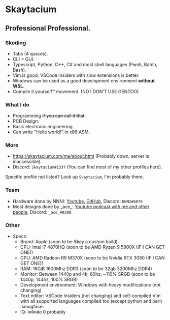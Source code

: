 # Skaytacium

## Professional Professional.

### Skoding

- Tabs (4 spaces).
- CLI > GUI.
- Typescript, Python, C++, C# and most shell languages (Pwsh, Batch, Bash).
- Vim is good, VSCode Insiders with slow extensions is better.
- Windows can be used as a good development environment **without WSL**.
- Compile it yourself™ movement. (NO I DON'T USE GENTOO)

### What I do

- Programming ~~if you can call it that~~.
- PCB Design.
- Basic electronic engineering.
- Can write "Hello world!" in x86 ASM.

### More

- https://skaytacium.com/me/about.html (Probably down, server is inaccessible).
- Discord: `Skaytacium#1337` (You can find most of my other profiles here).

Specific profile not listed? Look up `Skaytacium`, I'm probably there.

### Team

- Hardware done by NNNI: [Youtube](https://www.youtube.com/NNNILabs), [GitHub](https://github.com/NNNIIndia), Discord: `NNNI#6070`
- Most designs done by \_ace\_: [Youtube podcast with me and other people](https://www.youtube.com/channel/UCzQfc40tFLIctUjtLr5wMFQ), Discord: `_ace_#0308`

### Other

- Specs:
  - Brand: Apple (soon to be ~~Skay~~ a custom build)
  - CPU: Intel i7 4870HQ (soon to be AMD Ryzen 9 5900X (IF I CAN GET ONE))
  - GPU: AMD Radeon R9 M370X (soon to be Nvidia RTX 3080 (IF I CAN GET ONE))
  - RAM: 16GiB 1600Mhz DDR3 (soon to be 32gb 3200Mhz DDR4)
  - Monitor: Between 1440p and 4k, 60hz, ~110% SRGB (soon to be 1440p, 144hz, 100% SRGB)
  - Development environment: Windows with heavy modifications (not changing)
  - Text editor: VSCode Insiders (not changing) and self-compiled Vim with all supported languages compiled too (except python and perl) :smugface:
  - IQ: ~~Infinite~~ 0 probably
